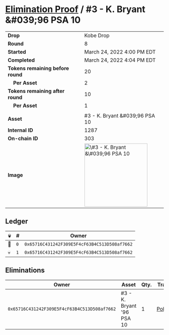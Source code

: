 # [Elimination Proof](./readme.md) / \#3 - K. Bryant &\#039;96 PSA 10

|                                       |                                                                                                                                                                                                      |
| ------------------------------------- | ---------------------------------------------------------------------------------------------------------------------------------------------------------------------------------------------------- |
| **Drop**                              | Kobe Drop                                                                                                                                                                                            |
| **Round**                             | 8                                                                                                                                                                                                    |
| **Started**                           | March 24, 2022 4:00 PM EDT                                                                                                                                                                           |
| **Completed**                         | March 24, 2022 4:04 PM EDT                                                                                                                                                                           |
| **Tokens remaining before round**     | 20                                                                                                                                                                                                   |
| **&nbsp;&nbsp;&nbsp;&nbsp;Per Asset** | 2                                                                                                                                                                                                    |
| **Tokens remaining after round**      | 10                                                                                                                                                                                                   |
| **&nbsp;&nbsp;&nbsp;&nbsp;Per Asset** | 1                                                                                                                                                                                                    |
|                                       |                                                                                                                                                                                                      |
| **Asset**                             | \#3 - K. Bryant &\#039;96 PSA 10                                                                                                                                                                     |
| **Internal ID**                       | 1287                                                                                                                                                                                                 |
| **On-chain ID**                       | 303                                                                                                                                                                                                  |
| **Image**                             | <img src="https://tcdn.blokpax.com/95d5aeda-851d-4670-9be1-5573b7d1caf2/8efb1a0349d2a2e1131a56a29659c6420adb5601b8e8e9d944c1e68ef2053b57.jpg" height="200" alt="\#3 - K. Bryant &\#039;96 PSA 10" /> |

## Ledger

| 💀  | #   | Owner                                        |
| --- | --- | -------------------------------------------- |
| 👑  | `0` | `0x65716C431242F309E5F4cF63B4C513D508af7662` |
| 💀  | `1` | `0x65716C431242F309E5F4cF63B4C513D508af7662` |

## Eliminations

| Owner                                        | Asset                      | Qty. | Transaction                                                                                                  |
| -------------------------------------------- | -------------------------- | ---- | ------------------------------------------------------------------------------------------------------------ |
| `0x65716C431242F309E5F4cF63B4C513D508af7662` | \#3 - K. Bryant '96 PSA 10 | 1    | [Polygonscan](https://polygonscan.com/tx/0xd0ab78f8153ffd53f9980fb7c803ec89620389881c9d0b6903d0c8a202447c07) |

